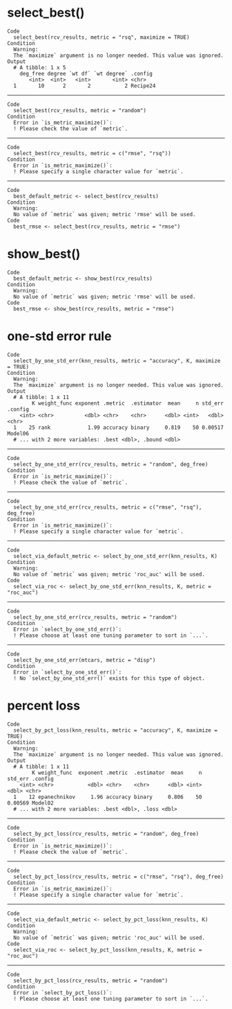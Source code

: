 # select_best()

    Code
      select_best(rcv_results, metric = "rsq", maximize = TRUE)
    Condition
      Warning:
      The `maximize` argument is no longer needed. This value was ignored.
    Output
      # A tibble: 1 x 5
        deg_free degree `wt df` `wt degree` .config 
           <int>  <int>   <int>       <int> <chr>   
      1       10      2       2           2 Recipe24

---

    Code
      select_best(rcv_results, metric = "random")
    Condition
      Error in `is_metric_maximize()`:
      ! Please check the value of `metric`.

---

    Code
      select_best(rcv_results, metric = c("rmse", "rsq"))
    Condition
      Error in `is_metric_maximize()`:
      ! Please specify a single character value for `metric`.

---

    Code
      best_default_metric <- select_best(rcv_results)
    Condition
      Warning:
      No value of `metric` was given; metric 'rmse' will be used.
    Code
      best_rmse <- select_best(rcv_results, metric = "rmse")

# show_best()

    Code
      best_default_metric <- show_best(rcv_results)
    Condition
      Warning:
      No value of `metric` was given; metric 'rmse' will be used.
    Code
      best_rmse <- show_best(rcv_results, metric = "rmse")

# one-std error rule

    Code
      select_by_one_std_err(knn_results, metric = "accuracy", K, maximize = TRUE)
    Condition
      Warning:
      The `maximize` argument is no longer needed. This value was ignored.
    Output
      # A tibble: 1 x 11
            K weight_func exponent .metric  .estimator  mean     n std_err .config
        <int> <chr>          <dbl> <chr>    <chr>      <dbl> <int>   <dbl> <chr>  
      1    25 rank            1.99 accuracy binary     0.819    50 0.00517 Model06
      # ... with 2 more variables: .best <dbl>, .bound <dbl>

---

    Code
      select_by_one_std_err(rcv_results, metric = "random", deg_free)
    Condition
      Error in `is_metric_maximize()`:
      ! Please check the value of `metric`.

---

    Code
      select_by_one_std_err(rcv_results, metric = c("rmse", "rsq"), deg_free)
    Condition
      Error in `is_metric_maximize()`:
      ! Please specify a single character value for `metric`.

---

    Code
      select_via_default_metric <- select_by_one_std_err(knn_results, K)
    Condition
      Warning:
      No value of `metric` was given; metric 'roc_auc' will be used.
    Code
      select_via_roc <- select_by_one_std_err(knn_results, K, metric = "roc_auc")

---

    Code
      select_by_one_std_err(rcv_results, metric = "random")
    Condition
      Error in `select_by_one_std_err()`:
      ! Please choose at least one tuning parameter to sort in `...`.

---

    Code
      select_by_one_std_err(mtcars, metric = "disp")
    Condition
      Error in `select_by_one_std_err()`:
      ! No `select_by_one_std_err()` exists for this type of object.

# percent loss

    Code
      select_by_pct_loss(knn_results, metric = "accuracy", K, maximize = TRUE)
    Condition
      Warning:
      The `maximize` argument is no longer needed. This value was ignored.
    Output
      # A tibble: 1 x 11
            K weight_func  exponent .metric  .estimator  mean     n std_err .config
        <int> <chr>           <dbl> <chr>    <chr>      <dbl> <int>   <dbl> <chr>  
      1    12 epanechnikov     1.96 accuracy binary     0.806    50 0.00569 Model02
      # ... with 2 more variables: .best <dbl>, .loss <dbl>

---

    Code
      select_by_pct_loss(rcv_results, metric = "random", deg_free)
    Condition
      Error in `is_metric_maximize()`:
      ! Please check the value of `metric`.

---

    Code
      select_by_pct_loss(rcv_results, metric = c("rmse", "rsq"), deg_free)
    Condition
      Error in `is_metric_maximize()`:
      ! Please specify a single character value for `metric`.

---

    Code
      select_via_default_metric <- select_by_pct_loss(knn_results, K)
    Condition
      Warning:
      No value of `metric` was given; metric 'roc_auc' will be used.
    Code
      select_via_roc <- select_by_pct_loss(knn_results, K, metric = "roc_auc")

---

    Code
      select_by_pct_loss(rcv_results, metric = "random")
    Condition
      Error in `select_by_pct_loss()`:
      ! Please choose at least one tuning parameter to sort in `...`.

